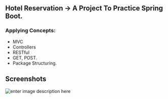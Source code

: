 ## Hotel Reservation -> A Project To Practice Spring Boot.

### Applying Concepts:

 - MVC
 - Controllers
 - RESTful
 - GET, POST.
 - Package Structuring.

## Screenshots
![enter image description here](https://github.com/mohammedhaddad97/Hotel-Reservation/blob/master/Media/SpringBootHotelReservation.gif?raw=true)
